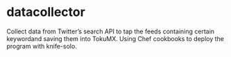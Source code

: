 # datacollector

Collect data from Twitter’s search API to tap the feeds containing certain keywordand saving them into TokuMX.
Using Chef cookbooks to deploy the program with knife-solo.
